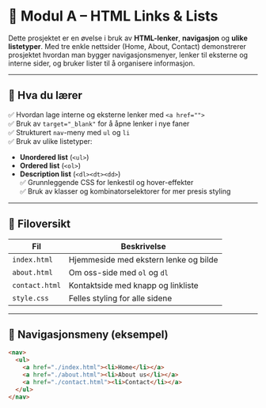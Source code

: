# 🦗 Modul A – HTML Links & Lists

Dette prosjektet er en øvelse i bruk av **HTML-lenker**, **navigasjon** og **ulike listetyper**. Med tre enkle nettsider (Home, About, Contact) demonstrerer prosjektet hvordan man bygger navigasjonsmenyer, lenker til eksterne og interne sider, og bruker lister til å organisere informasjon.

---

## 🧠 Hva du lærer

✅ Hvordan lage interne og eksterne lenker med `<a href="">`  
✅ Bruk av `target="_blank"` for å åpne lenker i nye faner  
✅ Strukturert `nav`-meny med `ul` og `li`  
✅ Bruk av ulike listetyper:
- **Unordered list** (`<ul>`)
- **Ordered list** (`<ol>`)
- **Description list** (`<dl><dt><dd>`)  
✅ Grunnleggende CSS for lenkestil og hover-effekter  
✅ Bruk av klasser og kombinatorselektorer for mer presis styling

---

## 📄 Filoversikt

| Fil         | Beskrivelse                           |
|-------------|----------------------------------------|
| `index.html`| Hjemmeside med ekstern lenke og bilde |
| `about.html`| Om oss-side med `ol` og `dl`          |
| `contact.html`| Kontaktside med knapp og linkliste  |
| `style.css` | Felles styling for alle sidene        |

---

## 🔗 Navigasjonsmeny (eksempel)

```html
<nav>
  <ul>
    <a href="./index.html"><li>Home</li></a>
    <a href="./about.html"><li>About us</li></a>
    <a href="./contact.html"><li>Contact</li></a>
  </ul>
</nav>

